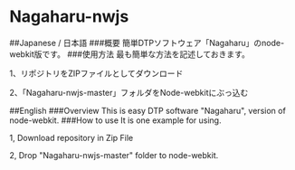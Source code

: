 # Nagaharu-nwjs

##Japanese / 日本語
###概要
簡単DTPソフトウェア「Nagaharu」のnode-webkit版です。
###使用方法
最も簡単な方法を記述しておきます。

1、リポジトリをZIPファイルとしてダウンロード

2、「Nagaharu-nwjs-master」フォルダをNode-webkitにぶっ込む

##English
###Overview
This is easy DTP software "Nagaharu", version of node-webkit.
###How to use
It is one example for using.

1, Download repository in Zip File

2, Drop "Nagaharu-nwjs-master" folder to node-webkit.
